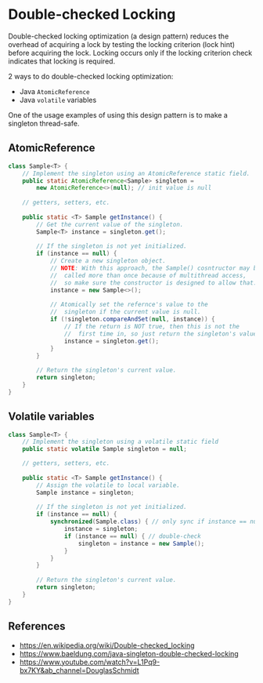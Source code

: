 # Double-checked Locking

Double-checked locking optimization (a design pattern) reduces the overhead of acquiring a lock by testing the locking criterion (lock hint) before acquiring the lock. Locking occurs only if the locking criterion check indicates that locking is required.

2 ways to do double-checked locking optimization:

- Java `AtomicReference`
- Java `volatile` variables

One of the usage examples of using this design pattern is to make a singleton thread-safe.



## AtomicReference

```java
class Sample<T> {
	// Implement the singleton using an AtomicReference static field.
	public static AtomicReference<Sample> singleton =
		new AtomicReference<>(null); // init value is null
	
	// getters, setters, etc.
	
    public static <T> Sample getInstance() {
    	// Get the current value of the singleton.
    	Sample<T> instance = singleton.get();
    	
    	// If the singleton is not yet initialized.
    	if (instance == null) {
    		// Create a new singleton object.
    		// NOTE: With this approach, the Sample() cosntructor may be
            //	called more than once because of multithread access,
            //	so make sure the constructor is designed to allow that.
    		instance = new Sample<>();
    		
    		// Atomically set the refernce's value to the
            //	singleton if the current value is null.
    		if (!singleton.compareAndSet(null, instance)) {
    			// If the return is NOT true, then this is not the
                //	first time in, so just return the singleton's value.
    			instance = singleton.get();
    		}
    	}
    	
    	// Return the singleton's current value.
    	return singleton;
    }
}
```



## Volatile variables

```java
class Sample<T> {
	// Implement the singleton using a volatile static field
	public static volatile Sample singleton = null;

    // getters, setters, etc.
    
    public static <T> Sample getInstance() {
    	// Assign the volatile to local variable.
    	Sample instance = singleton;
    	
    	// If the singleton is not yet initialized.
    	if (instance == null) {
    		synchronized(Sample.class) { // only sync if instance == null
    			instance = singleton;
    			if (instance == null) { // double-check
    				singleton = instance = new Sample();
    			}
    		}
    	}
    	
    	// Return the singleton's current value.
    	return singleton;
    }
}
```



## References

- https://en.wikipedia.org/wiki/Double-checked_locking
- https://www.baeldung.com/java-singleton-double-checked-locking
- https://www.youtube.com/watch?v=L1Pq9-bx7KY&ab_channel=DouglasSchmidt